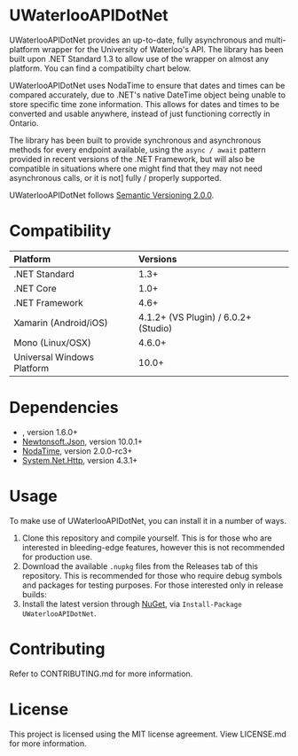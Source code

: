 # UWaterlooAPIDotNet

UWaterlooAPIDotNet provides an up-to-date, fully asynchronous and multi-platform wrapper for
the University of Waterloo's API. The library has been built upon .NET Standard 1.3 to allow use
of the wrapper on almost any platform. You can find a compatibilty chart below. 

UWaterlooAPIDotNet uses NodaTime to ensure that dates and times can be compared accurately, due to
.NET's native DateTime object being unable to store specific time zone information. This allows for
dates and times to be converted and usable anywhere, instead of just functioning correctly in Ontario.

The library has been built to provide synchronous and asynchronous methods for every endpoint available,
using the `async / await` pattern provided in recent versions of the .NET Framework, but will also be
compatible in situations where one might find that they may not need asynchronous calls, or it is not]
fully / properly supported.

UWaterlooAPIDotNet follows [Semantic Versioning 2.0.0](http://semver.org/#semantic-versioning-200).

# Compatibility

| Platform | Versions |
| :------- | :------- |
| .NET Standard | 1.3+ |
| .NET Core | 1.0+ |
| .NET Framework | 4.6+ |
| Xamarin (Android/iOS) | 4.1.2+ (VS Plugin) / 6.0.2+ (Studio) |
| Mono (Linux/OSX) | 4.6.0+ |
| Universal Windows Platform | 10.0+ |

# Dependencies

  - [	](https://www.nuget.org/packages/NETStandard.Library/), version 1.6.0+
  - [Newtonsoft.Json](https://www.nuget.org/packages/Newtonsoft.Json/), version 10.0.1+
  - [NodaTime](https://www.nuget.org/packages/NodaTime/), version 2.0.0-rc3+
  - [System.Net.Http](https://www.nuget.org/packages/System.Net.Http/), version 4.3.1+

# Usage

To make use of UWaterlooAPIDotNet, you can install it in a number of ways.

  1. Clone this repository and compile yourself. This is for those who are interested in
     bleeding-edge features, however this is not recommended for production use.
  2. Download the available `.nupkg` files from the Releases tab of this repository. This is recommended
     for those who require debug symbols and packages for testing purposes. For those interested only
	 in release builds:
  3. Install the latest version through [NuGet](https://www.nuget.org/packages/UWaterlooAPIDotNet/), 
     via `Install-Package UWaterlooAPIDotNet`.
	 
# Contributing

Refer to CONTRIBUTING.md for more information.
	 
# License

This project is licensed using the MIT license agreement. View LICENSE.md for more information.